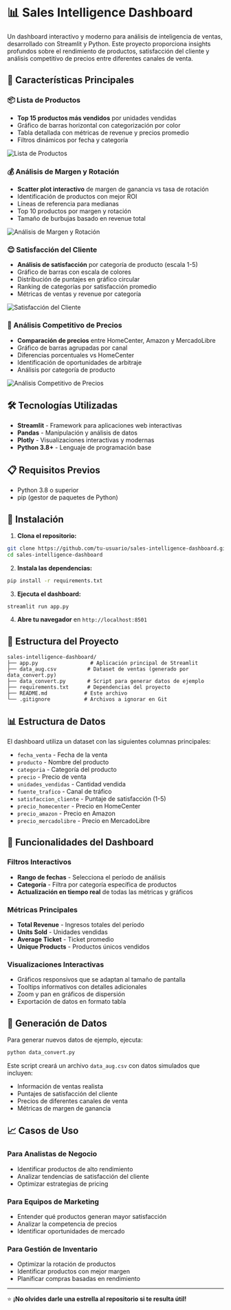 # 📊 Sales Intelligence Dashboard

Un dashboard interactivo y moderno para análisis de inteligencia de ventas, desarrollado con Streamlit y Python. Este proyecto proporciona insights profundos sobre el rendimiento de productos, satisfacción del cliente y análisis competitivo de precios entre diferentes canales de venta.

## 🚀 Características Principales

### 📦 Lista de Productos

- **Top 15 productos más vendidos** por unidades vendidas
- Gráfico de barras horizontal con categorización por color
- Tabla detallada con métricas de revenue y precios promedio
- Filtros dinámicos por fecha y categoría

![Lista de Productos](imgs/Lista%20de%20prod.png)

### 💰 Análisis de Margen y Rotación

- **Scatter plot interactivo** de margen de ganancia vs tasa de rotación
- Identificación de productos con mejor ROI
- Líneas de referencia para medianas
- Top 10 productos por margen y rotación
- Tamaño de burbujas basado en revenue total

![Análisis de Margen y Rotación](imgs/tasa_rotacion_grafico.png)

### 😊 Satisfacción del Cliente

- **Análisis de satisfacción** por categoría de producto (escala 1-5)
- Gráfico de barras con escala de colores
- Distribución de puntajes en gráfico circular
- Ranking de categorías por satisfacción promedio
- Métricas de ventas y revenue por categoría

![Satisfacción del Cliente](imgs/Sstiasfaccion%20cliente.png)

### 🛒 Análisis Competitivo de Precios

- **Comparación de precios** entre HomeCenter, Amazon y MercadoLibre
- Gráfico de barras agrupadas por canal
- Diferencias porcentuales vs HomeCenter
- Identificación de oportunidades de arbitraje
- Análisis por categoría de producto

![Análisis Competitivo de Precios](imgs/diferencia_homecenter.png)

## 🛠️ Tecnologías Utilizadas

- **Streamlit** - Framework para aplicaciones web interactivas
- **Pandas** - Manipulación y análisis de datos
- **Plotly** - Visualizaciones interactivas y modernas
- **Python 3.8+** - Lenguaje de programación base

## 📋 Requisitos Previos

- Python 3.8 o superior
- pip (gestor de paquetes de Python)

## 🔧 Instalación

1. **Clona el repositorio:**

```bash
git clone https://github.com/tu-usuario/sales-intelligence-dashboard.git
cd sales-intelligence-dashboard
```

2. **Instala las dependencias:**

```bash
pip install -r requirements.txt
```

3. **Ejecuta el dashboard:**

```bash
streamlit run app.py
```

4. **Abre tu navegador** en `http://localhost:8501`

## 📁 Estructura del Proyecto

```
sales-intelligence-dashboard/
├── app.py                 # Aplicación principal de Streamlit
├── data_aug.csv          # Dataset de ventas (generado por data_convert.py)
├── data_convert.py       # Script para generar datos de ejemplo
├── requirements.txt      # Dependencias del proyecto
├── README.md            # Este archivo
└── .gitignore           # Archivos a ignorar en Git
```

## 📊 Estructura de Datos

El dashboard utiliza un dataset con las siguientes columnas principales:

- `fecha_venta` - Fecha de la venta
- `producto` - Nombre del producto
- `categoria` - Categoría del producto
- `precio` - Precio de venta
- `unidades_vendidas` - Cantidad vendida
- `fuente_trafico` - Canal de tráfico
- `satisfaccion_cliente` - Puntaje de satisfacción (1-5)
- `precio_homecenter` - Precio en HomeCenter
- `precio_amazon` - Precio en Amazon
- `precio_mercadolibre` - Precio en MercadoLibre

## 🎯 Funcionalidades del Dashboard

### Filtros Interactivos

- **Rango de fechas** - Selecciona el período de análisis
- **Categoría** - Filtra por categoría específica de productos
- **Actualización en tiempo real** de todas las métricas y gráficos

### Métricas Principales

- **Total Revenue** - Ingresos totales del período
- **Units Sold** - Unidades vendidas
- **Average Ticket** - Ticket promedio
- **Unique Products** - Productos únicos vendidos

### Visualizaciones Interactivas

- Gráficos responsivos que se adaptan al tamaño de pantalla
- Tooltips informativos con detalles adicionales
- Zoom y pan en gráficos de dispersión
- Exportación de datos en formato tabla

## 🔄 Generación de Datos

Para generar nuevos datos de ejemplo, ejecuta:

```bash
python data_convert.py
```

Este script creará un archivo `data_aug.csv` con datos simulados que incluyen:

- Información de ventas realista
- Puntajes de satisfacción del cliente
- Precios de diferentes canales de venta
- Métricas de margen de ganancia

## 📈 Casos de Uso

### Para Analistas de Negocio

- Identificar productos de alto rendimiento
- Analizar tendencias de satisfacción del cliente
- Optimizar estrategias de pricing

### Para Equipos de Marketing

- Entender qué productos generan mayor satisfacción
- Analizar la competencia de precios
- Identificar oportunidades de mercado

### Para Gestión de Inventario

- Optimizar la rotación de productos
- Identificar productos con mejor margen
- Planificar compras basadas en rendimiento

---

⭐ **¡No olvides darle una estrella al repositorio si te resulta útil!**
